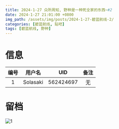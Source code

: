 ```yaml
---
title: 2024-1-27 众所周知, 野种是一种死全家的东西~#2
date: 2024-1-27 21:01:00 +0800
img_path: /assets/img/posts/2024-1-27-碧蓝航线-2/
categories: [碧蓝航线, 贴吧]
tags: [碧蓝航线, 野种]
---
```


# 信息

| 编号 |  用户名  |    UID    | 备注 |
| :--: | :------: | :-------: | :--: |
|  1   | Solasaki | 562424697 |  无  |

# 留档

![1](1.jpg)
